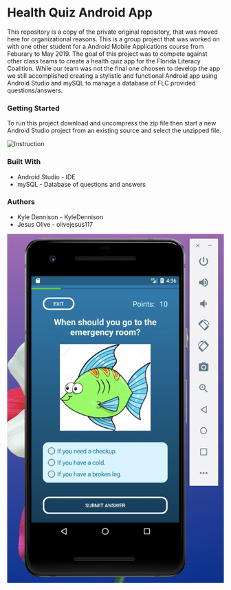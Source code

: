 # Health Quiz Android App
This repository is a copy of the private original repository, that was moved here for organizational reasons. This is a group project that was worked on with one other student for a Android Mobile Applications course from Feburary to May 2019. The goal of this project was to compete against other class teams to create a health quiz app for the Florida Literacy Coalition. While our team was not the final one choosen to develop the app we still accomplished creating a stylistic and functional Android app using Android Studio and mySQL to manage a database of FLC provided questions/answers. 

### Getting Started 
To run this project download and uncompress the zip file then start a new Android Studio project from an existing source and select the unzipped file. 

![Instruction](Pictures/instructions.png)


### Built With 

* Android Studio - IDE
* mySQL - Database of questions and answers 

### Authors 

* Kyle Dennison - KyleDennison
* Jesus Olive - olivejesus117



![Demo](Pictures/demoPicture.png)

